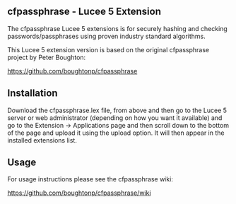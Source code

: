 ## cfpassphrase - Lucee 5 Extension

The cfpassphrase Lucee 5 extensions is for securely hashing and checking passwords/passphrases using 
proven industry standard algorithms. 

This Lucee 5 extension version is based on the original cfpassphrase project by Peter Boughton:

https://github.com/boughtonp/cfpassphrase

## Installation

Download the cfpassphrase.lex file, from above and then go to the Lucee 5 server or web administrator 
(depending on how you want it available) and go to the Extension -> Applications page and then scroll
down to the bottom of the page and upload it using the upload option. It will then appear in the 
installed extensions list.

## Usage

For usage instructions please see the cfpassphrase wiki:

https://github.com/boughtonp/cfpassphrase/wiki